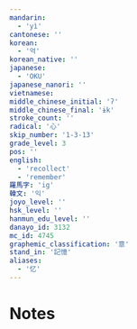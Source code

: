 ```yaml
---
mandarin:
  - 'yì'
cantonese: ''
korean:
  - '억'
korean_native: ''
japanese:
  - 'OKU'
japanese_nanori: ''
vietnamese:
middle_chinese_initial: 'ʔ'
middle_chinese_final: 'ɨk'
stroke_count: ''
radical: '心'
skip_number: '1-3-13'
grade_level: 3
pos: ''
english:
  - 'recollect'
  - 'remember'
羅馬字: 'ig'
韓文: '익'
joyo_level: ''
hsk_level: ''
hanmun_edu_level: ''
danayo_id: 3132
mc_id: 4745
graphemic_classification: '意'
stand_in: '記憶'
aliases:
  - '忆'
---
```


# Notes
